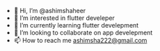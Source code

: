 - 👋 Hi, I’m @ashimshaheer
- 👀 I’m interested in flutter develeper
- 🌱 I’m currently learning flutter develepment
- 💞️ I’m looking to collaborate on app develepment
- 📫 How to reach me ashimsha222@gmail.com

<!---
ashimshaheer/ashimshaheer is a ✨ special ✨ repository because its `README.md` (this file) appears on your GitHub profile.
You can click the Preview link to take a look at your changes.
--->
